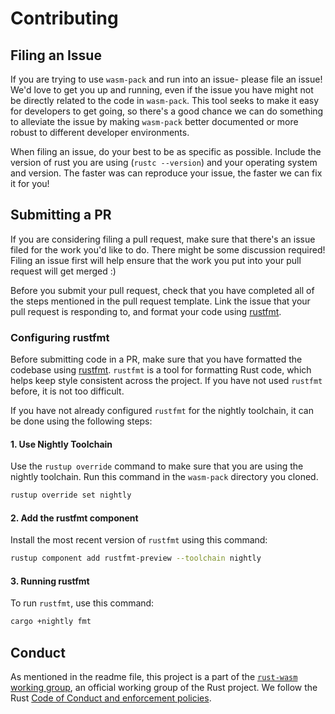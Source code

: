 # Contributing

## Filing an Issue

If you are trying to use `wasm-pack` and run into an issue- please file an
issue! We'd love to get you up and running, even if the issue you have might
not be directly related to the code in `wasm-pack`. This tool seeks to make
it easy for developers to get going, so there's a good chance we can do
something to alleviate the issue by making `wasm-pack` better documented or
more robust to different developer environments.

When filing an issue, do your best to be as specific as possible. Include
the version of rust you are using (`rustc --version`) and your operating
system and version. The faster was can reproduce your issue, the faster we
can fix it for you!

## Submitting a PR

If you are considering filing a pull request, make sure that there's an issue
filed for the work you'd like to do. There might be some discussion required!
Filing an issue first will help ensure that the work you put into your pull
request will get merged :)

Before you submit your pull request, check that you have completed all of the
steps mentioned in the pull request template. Link the issue that your pull
request is responding to, and format your code using [rustfmt][rustfmt].

### Configuring rustfmt

Before submitting code in a PR, make sure that you have formatted the codebase
using [rustfmt][rustfmt]. `rustfmt` is a tool for formatting Rust code, which
helps keep style consistent across the project. If you have not used `rustfmt`
before, it is not too difficult.

If you have not already configured `rustfmt` for the
nightly toolchain, it can be done using the following steps:

#### 1. Use Nightly Toolchain

Use the `rustup override` command to make sure that you are using the nightly
toolchain. Run this command in the `wasm-pack` directory you cloned.

```sh
rustup override set nightly
```

#### 2. Add the rustfmt component

Install the most recent version of `rustfmt` using this command:

```sh
rustup component add rustfmt-preview --toolchain nightly
```

#### 3. Running rustfmt

To run `rustfmt`, use this command:

```sh
cargo +nightly fmt
```

[rustfmt]: https://github.com/rust-lang-nursery/rustfmt

## Conduct

As mentioned in the readme file, this project is a part of the [`rust-wasm` working group],
an official working group of the Rust project. We follow the Rust [Code of Conduct and enforcement policies].

[`rust-wasm` working group]: https://github.com/rust-lang-nursery/rust-wasm
[code of conduct and enforcement policies]: CODE_OF_CONDUCT.md
